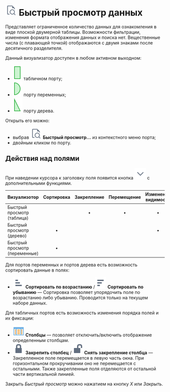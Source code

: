 # ![ ](../../images/icons/toolbar-controls/show-fast-viewer_default.svg) Быстрый просмотр данных

Представляет ограниченное количество данных для ознакомления в виде плоской двумерной таблицы. Возможности фильтрации, изменения формата отображения данных и поиска нет. Вещественные числа (с плавающей точкой) отображаются с двумя знаками после десятичного разделителя.

Данный визуализатор доступен в любом активном выходном:

* ![ ](../../images/icons/app/node/ports/outputs/table_active.svg)   табличном порту;
* ![ ](../../images/icons/app/node/ports/outputs/variable_active.svg)  порту переменных;
* ![ ](../../images/icons/app/node/ports/outputs/tree_active.svg) порту дерева.

Открыть его можно:

* выбрав ![ ](../../images/icons/toolbar-controls/show-fast-viewer_default.svg) **Быстрый просмотр…** из контекстного меню порта;
* двойным кликом по порту.

## Действия над полями

При наведении курсора к заголовку поля появится кнопка ![ ](../../images/icons/toolbar-controls/down_default.svg) с дополнительными функциями.

|Визуализотор|Сортировка|Закрепление|Перемещение|Изменение видимости|Предел|
|:---|:--:|:--:|:--:|:--:|:---|
|Быстрый просмотр (таблица)| |•|•|•|50 тысяч строк|
|Быстрый просмотр (дерево)|•| | |•|10 тысяч дочерних узлов|
|Быстрый просмотр (переменные)|•| | | | |

Для портов переменных и портов дерева есть возможность сортировать данные в полях:

* ![ ](../../images/icons/toolbar-controls/low-to-hight_default.svg) **Сортировать по возрастанию** /![ ](../../images/icons/toolbar-controls/hight-to-low_default.svg) **Сортировать по убыванию** — Сортировка позволяет упорядочить поле по возрастанию либо убыванию. Проводится только на текущем наборе данных.

Для табличных портов есть возможность изменения порядка полей и их фиксации:

* ![ ](../../images/icons/grid/columns.svg) **Столбцы** — позволяет отключить/включить отображение определенным столбцам.
* ![ ](../../images/icons/toolbar-controls/locked_default.svg) **Закрепить столбец** /![ ](../../images/icons/toolbar-controls/unlocked_default.svg) **Снять закрепление столбца** — Закрепленное поле перемещается в левую часть окна. При горизонтальном прокручивании оно не перемещается с остальными. Также закрепленные поля отделяются от остальной части вертикальной линией.

Закрыть *Быстрый просмотр* можно нажатием на кнопку *X* или *Закрыть*.
